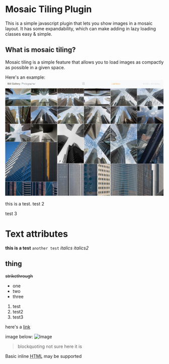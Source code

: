 Mosaic Tiling Plugin
===================
This is a simple javascript plugin that lets you show images in a mosaic layout. It has some expandability, which can make adding in lazy loading classes easy & simple.

What is mosaic tiling?
-------------------
Mosaic tiling is a simple feature that allows you to load images as compactly as possible in a given space.

Here's an example:
![Image](billgallery.png)

this is a test.
test 2

test 3

Text attributes
===================
**this is a test**
`another test`
_italics_
*italics2*

thing
---
~~strikethrough~~

* one
* two
* three

1. test
2. test2
3. test3

here's a [link](https://www.google.com/)

image below:
![Image](https://upload.wikimedia.org/wikipedia/commons/thumb/b/b6/Image_created_with_a_mobile_phone.png/1200px-Image_created_with_a_mobile_phone.png "icon")

> blockquoting
> not sure
> here it is

Basic inline <abbr title="hyper">HTML</abbr> may be supported